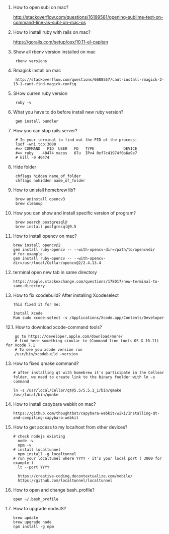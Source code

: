 1. How to open subl on mac?

    http://stackoverflow.com/questions/16199581/opening-sublime-text-on-command-line-as-subl-on-mac-os

2. How to install ruby with rails on mac?
    
    https://gorails.com/setup/osx/10.11-el-capitan

3. Show all rbenv version installed on mac
    
        rbenv versions
5. Rmagick install on mac
        
        http://stackoverflow.com/questions/6688557/cant-install-rmagick-2-13-1-cant-find-magick-config
4. SHow curren ruby version 
    
        ruby -v
5. What you have to do before install new ruby version?
    
        gem install bundler
6. How you can stop rails server?
        
        
        # In your terminal to find out the PID of the process:
        lsof -wni tcp:3000
        #=> COMMAND   PID  USER   FD   TYPE             DEVICE
        #=> ruby    40474 macos   67u  IPv4 0xf7c41974f0a6a9e7
        # kill -9 40474

7. Hide folder
        
        chflags hidden name_of_folder
        chflags nohidden name_of_folder
8. How to unistall homebrew lib?
        
        brew uninstall opencv3
        brew cleanup
9. How you can show and install specific version of program?
        
        brew search postgresql@
        brew install postgresql@9.5
        
10. How to install opencv on mac?
        
        brew install opencv@2
        gem install ruby-opencv -- --with-opencv-dir=/path/to/opencvdir
        # for example
        gem install ruby-opencv -- --with-opencv-dir=/usr/local/Cellar/opencv@2/2.4.13.4
11. terminal open new tab in same directory
        
        https://apple.stackexchange.com/questions/178017/new-terminal-to-same-directory
12. How to fix xcodebuild? After installing Xcodeselect
        
        This fixed it for me:

        Install Xcode
        Run sudo xcode-select -s /Applications/Xcode.app/Contents/Developer
12.1. How to download xcode-command tools?
        
        go to https://developer.apple.com/download/more/
        # find here something simular to (Command line tools OS X 10.11) for Xcode 7.1
        # To see you xcode version run 
        /usr/bin/xcodebuild -version
13. How to fixed qmake command?
    
        # after installing qt with homebrew it's participate in the Cellear folder, we need to create link to the binary foolder with ln -s command
        
        ln -s /usr/local/Cellar/qt@5.5/5.5.1_1/bin/qmake /usr/local/bin/qmake
14. How to install capybara webkit on mac?
        
        https://github.com/thoughtbot/capybara-webkit/wiki/Installing-Qt-and-compiling-capybara-webkit
15. How to get access to my localhost from other devices?
        
        # check nodejs existing
          node -v
          npm -v
        # install localtunnel
          npm install -g localtunnel
        # run your localtunel where YYYY - it’s your local port ( 3000 for example )
          lt --port YYYY
          
          https://creative-coding.decontextualize.com/mobile/
          https://github.com/localtunnel/localtunnel
16. How to open and change bash_profile?
        
        open ~/.bash_profile
17. How to upgrade nodeJS?

        brew update
        brew upgrade node
        npm install -g npm
